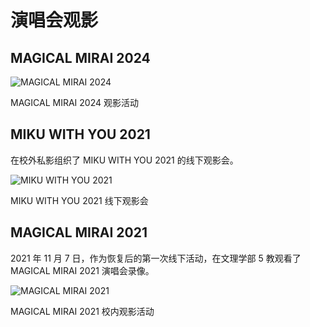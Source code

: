 <link rel="stylesheet" href="/group/vocaloid-utau-fans/styles.css">

# 演唱会观影

## MAGICAL MIRAI 2024

![MAGICAL MIRAI 2024](/group/vocaloid-utau-fans/events/live-watching/mm2024.jpeg)
<div class="img-desc">MAGICAL MIRAI 2024 观影活动</div>

## MIKU WITH YOU 2021

在校外私影组织了 MIKU WITH YOU 2021 的线下观影会。

![MIKU WITH YOU 2021](/group/vocaloid-utau-fans/events/live-watching/mwy2021.png)
<div class="img-desc">MIKU WITH YOU 2021 线下观影会</div>

## MAGICAL MIRAI 2021

2021 年 11 月 7 日，作为恢复后的第一次线下活动，在文理学部 5 教观看了 MAGICAL MIRAI 2021 演唱会录像。

![MAGICAL MIRAI 2021](/group/vocaloid-utau-fans/events/live-watching/mm2021.png)
<div class="img-desc">MAGICAL MIRAI 2021 校内观影活动</div>